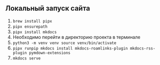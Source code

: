 ## Локальный запуск сайта

1) `brew install pipx`
2) `pipx ensurepath`
3) `pipx install mkdocs`
4) Необходимо перейти в директорию проекта в терминале
5) `python3 -m venv venv source venv/bin/activate`
6) `pipx runpip mkdocs install mkdocs-roamlinks-plugin mkdocs-rss-plugin pymdown-extensions`
7) `mkdocs serve`
